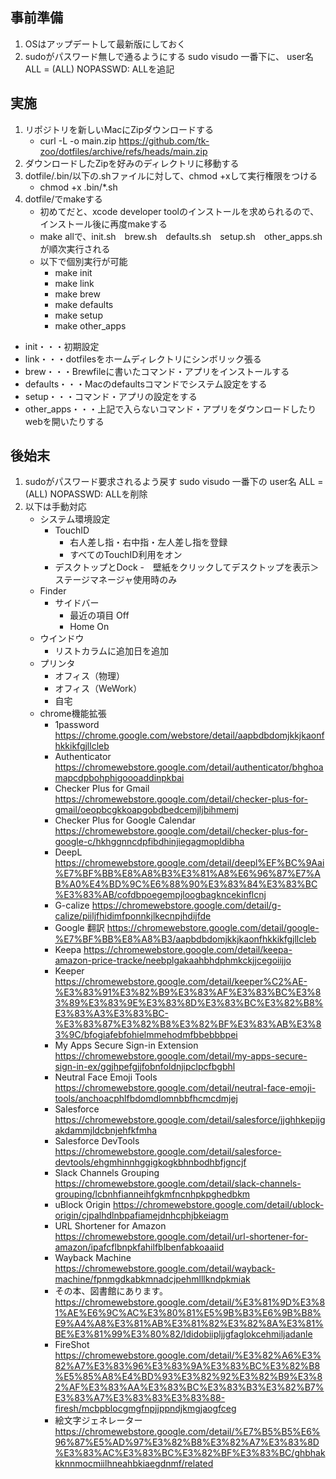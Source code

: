 ## 事前準備
1. OSはアップデートして最新版にしておく
2. sudoがパスワード無しで通るようにする
	sudo visudo
	一番下に、
	user名	ALL = (ALL) NOPASSWD: ALLを追記

## 実施
1. リポジトリを新しいMacにZipダウンロードする
	- curl -L -o main.zip https://github.com/tk-zoo/dotfiles/archive/refs/heads/main.zip
2. ダウンロードしたZipを好みのディレクトリに移動する
3. dotfile/.bin/以下の.shファイルに対して、chmod +xして実行権限をつける
	- chmod +x .bin/*.sh
4. dotfile/でmakeする
	- 初めてだと、xcode developer toolのインストールを求められるので、インストール後に再度makeする
	- make allで、init.sh　brew.sh　defaults.sh　setup.sh　other_apps.shが順次実行される
	- 以下で個別実行が可能
		- make init
		- make link
		- make brew
		- make defaults
		- make setup
		- make other_apps
	

- init・・・初期設定
- link・・・dotfilesをホームディレクトリにシンボリック張る
- brew・・・Brewfileに書いたコマンド・アプリをインストールする
- defaults・・・Macのdefaultsコマンドでシステム設定をする
- setup・・・コマンド・アプリの設定をする
- other_apps・・・上記で入らないコマンド・アプリをダウンロードしたりwebを開いたりする

## 後始末
1. sudoがパスワード要求されるよう戻す
	sudo visudo
	一番下の
	user名	ALL = (ALL) NOPASSWD: ALLを削除
2. 以下は手動対応
	- システム環境設定
		- TouchID
			- 右人差し指・右中指・左人差し指を登録
			- すべてのTouchID利用をオン
		- デスクトップとDock
			-　壁紙をクリックしてデスクトップを表示＞ステージマネージャ使用時のみ
	- Finder
		- サイドバー
			- 最近の項目	Off
			- Home	On
	- ウインドウ
		- リストカラムに追加日を追加
	- プリンタ
		- オフィス（物理）
		- オフィス（WeWork）
		- 自宅
	- chrome機能拡張
		- 1password	https://chrome.google.com/webstore/detail/aapbdbdomjkkjkaonfhkkikfgjllcleb
		- Authenticator	https://chromewebstore.google.com/detail/authenticator/bhghoamapcdpbohphigoooaddinpkbai
		- Checker Plus for Gmail	https://chromewebstore.google.com/detail/checker-plus-for-gmail/oeopbcgkkoapgobdbedcemjljbihmemj
		- Checker Plus for Google Calendar	https://chromewebstore.google.com/detail/checker-plus-for-google-c/hkhggnncdpfibdhinjiegagmopldibha
		- DeepL https://chromewebstore.google.com/detail/deepl%EF%BC%9Aai%E7%BF%BB%E8%A8%B3%E3%81%A8%E6%96%87%E7%AB%A0%E4%BD%9C%E6%88%90%E3%83%84%E3%83%BC%E3%83%AB/cofdbpoegempjloogbagkncekinflcnj
		- G-calize	https://chromewebstore.google.com/detail/g-calize/piiljfhidimfponnkjlkecnpjhdijfde
		- Google 翻訳	https://chromewebstore.google.com/detail/google-%E7%BF%BB%E8%A8%B3/aapbdbdomjkkjkaonfhkkikfgjllcleb
		- Keepa	https://chromewebstore.google.com/detail/keepa-amazon-price-tracke/neebplgakaahbhdphmkckjjcegoiijjo
		- Keeper	https://chromewebstore.google.com/detail/keeper%C2%AE-%E3%83%91%E3%82%B9%E3%83%AF%E3%83%BC%E3%83%89%E3%83%9E%E3%83%8D%E3%83%BC%E3%82%B8%E3%83%A3%E3%83%BC-%E3%83%87%E3%82%B8%E3%82%BF%E3%83%AB%E3%83%9C/bfogiafebfohielmmehodmfbbebbbpei
		- My Apps Secure Sign-in Extension	https://chromewebstore.google.com/detail/my-apps-secure-sign-in-ex/ggjhpefgjjfobnfoldnjipclpcfbgbhl
		- Neutral Face Emoji Tools	https://chromewebstore.google.com/detail/neutral-face-emoji-tools/anchoacphlfbdomdlomnbbfhcmcdmjej
		- Salesforce	https://chromewebstore.google.com/detail/salesforce/jjghhkepijgakdammjldcbnjehfkfmha
		- Salesforce DevTools	https://chromewebstore.google.com/detail/salesforce-devtools/ehgmhinnhggigkogkbhnbodhbfjgncjf
		- Slack Channels Grouping	https://chromewebstore.google.com/detail/slack-channels-grouping/lcbnhfianneihfgkmfncnhpkpghedbkm
		- uBlock Origin	https://chromewebstore.google.com/detail/ublock-origin/cjpalhdlnbpafiamejdnhcphjbkeiagm
		- URL Shortener for Amazon	https://chromewebstore.google.com/detail/url-shortener-for-amazon/ipafcflbnpkfahilfblbenfabkoaaiid
		- Wayback Machine	https://chromewebstore.google.com/detail/wayback-machine/fpnmgdkabkmnadcjpehmlllkndpkmiak
		- その本、図書館にあります。	https://chromewebstore.google.com/detail/%E3%81%9D%E3%81%AE%E6%9C%AC%E3%80%81%E5%9B%B3%E6%9B%B8%E9%A4%A8%E3%81%AB%E3%81%82%E3%82%8A%E3%81%BE%E3%81%99%E3%80%82/ldidobiipljjgfaglokcehmiljadanle
		- FireShot	https://chromewebstore.google.com/detail/%E3%82%A6%E3%82%A7%E3%83%96%E3%83%9A%E3%83%BC%E3%82%B8%E5%85%A8%E4%BD%93%E3%82%92%E3%82%B9%E3%82%AF%E3%83%AA%E3%83%BC%E3%83%B3%E3%82%B7%E3%83%A7%E3%83%83%E3%83%88-firesh/mcbpblocgmgfnpjjppndjkmgjaogfceg
		- 絵文字ジェネレーター	https://chromewebstore.google.com/detail/%E7%B5%B5%E6%96%87%E5%AD%97%E3%82%B8%E3%82%A7%E3%83%8D%E3%83%AC%E3%83%BC%E3%82%BF%E3%83%BC/ghbhakkknnmocmiilhneahbkiaegdnmf/related
		